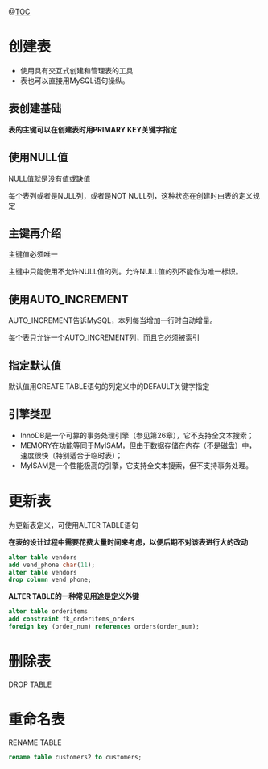 ﻿@[TOC](目录)
# 创建表

 - 使用具有交互式创建和管理表的工具
 - 表也可以直接用MySQL语句操纵。

## 表创建基础
**表的主键可以在创建表时用PRIMARY KEY关键字指定**

## 使用NULL值
NULL值就是没有值或缺值

每个表列或者是NULL列，或者是NOT NULL列，这种状态在创建时由表的定义规定

## 主键再介绍
主键值必须唯一

主键中只能使用不允许NULL值的列。允许NULL值的列不能作为唯一标识。

## 使用AUTO_INCREMENT
AUTO_INCREMENT告诉MySQL，本列每当增加一行时自动增量。

每个表只允许一个AUTO_INCREMENT列，而且它必须被索引

## 指定默认值
默认值用CREATE TABLE语句的列定义中的DEFAULT关键字指定

## 引擎类型

 - InnoDB是一个可靠的事务处理引擎（参见第26章），它不支持全文本搜索；
 - MEMORY在功能等同于MyISAM，但由于数据存储在内存（不是磁盘）中，速度很快（特别适合于临时表）；
 - MyISAM是一个性能极高的引擎，它支持全文本搜索，但不支持事务处理。

# 更新表
为更新表定义，可使用ALTER TABLE语句

**在表的设计过程中需要花费大量时间来考虑，以便后期不对该表进行大的改动**

```sql
alter table vendors
add vend_phone char(11);
alter table vendors
drop column vend_phone;
```
**ALTER TABLE的一种常见用途是定义外键**

```sql
alter table orderitems
add constraint fk_orderitems_orders
foreign key (order_num) references orders(order_num);
```
# 删除表
DROP TABLE

# 重命名表
RENAME TABLE

```sql
rename table customers2 to customers;
```


